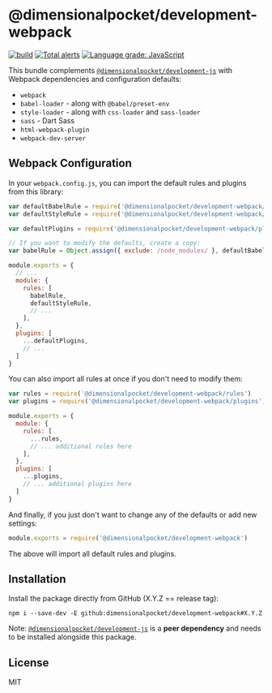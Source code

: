 # @dimensionalpocket/development-webpack

[![build](https://github.com/dimensionalpocket/development-webpack/actions/workflows/node.js.yml/badge.svg)](https://github.com/dimensionalpocket/development-webpack/actions/workflows/node.js.yml) [![Total alerts](https://img.shields.io/lgtm/alerts/g/dimensionalpocket/development-webpack.svg)](https://lgtm.com/projects/g/dimensionalpocket/development-webpack/alerts/) [![Language grade: JavaScript](https://img.shields.io/lgtm/grade/javascript/g/dimensionalpocket/development-webpack.svg)](https://lgtm.com/projects/g/dimensionalpocket/development-webpack/context:javascript)

This bundle complements [`@dimensionalpocket/development-js`](https://github.com/dimensionalpocket/development-js) with Webpack dependencies and configuration defaults:

* `webpack`
* `babel-loader` - along with `@babel/preset-env`
* `style-loader` - along with `css-loader` and `sass-loader`
* `sass` - Dart Sass
* `html-webpack-plugin`
* `webpack-dev-server`

## Webpack Configuration

In your `webpack.config.js`, you can import the default rules and plugins from this library:

```javascript
var defaultBabelRule = require('@dimensionalpocket/development-webpack/rules/babel')
var defaultStyleRule = require('@dimensionalpocket/development-webpack/rules/style')

var defaultPlugins = require('@dimensionalpocket/development-webpack/plugins')

// If you want to modify the defaults, create a copy:
var babelRule = Object.assign({ exclude: /node_modules/ }, defaultBabelRule)

module.exports = {
  // ...
  module: {
    rules: [
      babelRule,
      defaultStyleRule,
      // ...
    ],
  },
  plugins: [
    ...defaultPlugins,
    // ...
  ]
}
```

You can also import all rules at once if you don't need to modify them:

```javascript
var rules = require('@dimensionalpocket/development-webpack/rules')
var plugins = require('@dimensionalpocket/development-webpack/plugins')

module.exports = {
  module: {
    rules: [
      ...rules,
      // ... additional rules here
    ],
  },
  plugins: [
    ...plugins,
    // ... additional plugins here
  ]
}
```

And finally, if you just don't want to change any of the defaults or add new settings:

```javascript
module.exports = require('@dimensionalpocket/development-webpack')
```

The above will import all default rules and plugins.

## Installation

Install the package directly from GitHub (X.Y.Z == release tag):

```shell
npm i --save-dev -E github:dimensionalpocket/development-webpack#X.Y.Z
```

Note: [`@dimensionalpocket/development-js`](https://github.com/dimensionalpocket/development-js) is a __peer dependency__ and needs to be installed alongside this package.

## License

MIT
